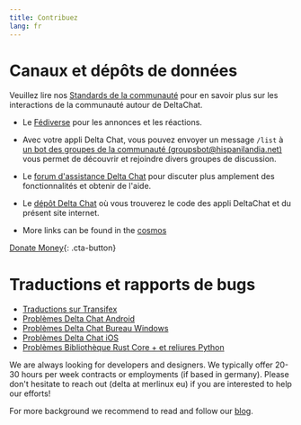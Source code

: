 ```yaml
---
title: Contribuez
lang: fr
---
```


# Canaux et dépôts de données

Veuillez lire nos [Standards de la communauté](community-standards) pour en savoir plus sur les interactions de la communauté autour de DeltaChat.

- Le [Fédiverse](https://chaos.social/web/@delta) pour les annonces et les réactions.

- Avec votre appli Delta Chat, vous pouvez envoyer un message `/list` à [un bot des groupes de la communauté (groupsbot@hispanilandia.net)](mailto:groupsbot@hispanilandia.net) vous permet de découvrir et rejoindre divers groupes de discussion.

- Le [forum d'assistance Delta Chat](https://support.delta.chat) pour discuter plus amplement des fonctionnalités et obtenir de l'aide.

- Le [dépôt Delta Chat](https://github.com/deltachat/) où vous trouverez le code des appli DeltaChat et du présent site internet.

- More links can be found in the [cosmos](https://cosmos.delta.chat)

[Donate Money](donate){: .cta-button}

# Traductions et rapports de bugs

- [Traductions sur Transifex](https://www.transifex.com/delta-chat/public/)
- [Problèmes Delta Chat Android](https://github.com/deltachat/deltachat-android/issues)
- [Problèmes Delta Chat Bureau Windows](https://github.com/deltachat/deltachat-desktop/issues)
- [Problèmes Delta Chat iOS](https://github.com/deltachat/deltachat-ios/issues)
- [Problèmes Bibliothèque Rust Core + et reliures Python](https://github.com/deltachat/deltachat-core-rust/issues)

We are always looking for developers and designers.
We typically offer 20-30 hours per week contracts or employments (if based in germany).
Please don't hesitate to reach out (delta at merlinux eu)
if you are interested to help our efforts!

For more background we recommend to read and follow our [blog](https://delta.chat/en/blog).
